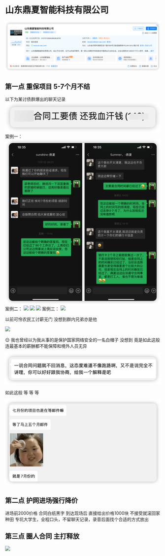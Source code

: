 # 山东鼎夏智能科技有限公司

![](image-3.png)

## 第一点 重保项目 5-7个月不结

以下为某讨债群爆出的聊天记录
![](image.png)
案例一：
![](iShot_2023-12-01_22.45.25.png)
案例二：
![](https://github.com/ikashd121/hlwcgsec/assets/140723948/b98814b4-d277-4ccc-8299-9b0ef8722bca)
![](https://github.com/ikashd121/hlwcgsec/assets/140723948/a1ebcc58-30f9-4bd5-be48-0e09c371449b)
![](https://github.com/ikashd121/hlwcgsec/assets/140723948/f6f5e264-e9a3-4b55-a320-cc7459eb4468)
案例三：
![](https://github.com/ikashd121/hlwcgsec/assets/140723948/c099b9f6-fd90-481d-81df-604efd2a776b)

以前可怜农民工讨薪无门 没想到群内兄弟亦是他

![](https://github.com/ikashd121/hlwcgsec/assets/140723948/060a4293-35c8-4527-a991-cf9618860515)

😌 我也曾经以为我从事的是保护国家网络安全的一名白帽子 没想到 竟是如此这般 连最基本的薪酬都不能保障和境外人员无异

![](image-1.png)

如此这般 等 等 等

![](image-2.png)

## 第二点 护网进场强行降价 

进场前2000价格 合同白纸黑字 到达现场后 直接给出价格1000块 不接受就滚回家种田 专坑大学生，全程口头，不留聊天记录，录音后面找个合适的方式放出

## 第三点 圈人合同 主打释放
![](https://github.com/ikashd121/hlwcgsec/assets/140723948/4b1e96ed-93f7-4cee-846a-86aa0593d1c4)


